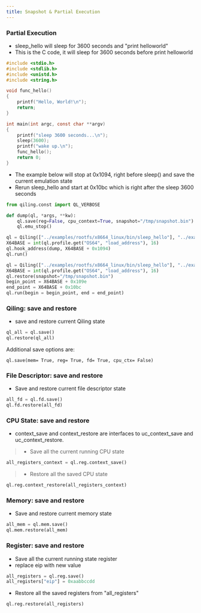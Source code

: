 ```yaml
---
title: Snapshot & Partial Execution
---
```


### Partial Execution

- sleep_hello will sleep for 3600 seconds and "print helloworld"
- This is the C code, it will sleep for 3600 seconds before print helloworld
```c
#include <stdio.h>
#include <stdlib.h>
#include <unistd.h>
#include <string.h>

void func_hello()
{
    printf("Hello, World!\n");
    return;
}

int main(int argc, const char **argv)
{
    printf("sleep 3600 seconds...\n");
    sleep(3600);
    printf("wake up.\n");
    func_hello();
    return 0;
}
```
- The example below will stop at 0x1094, right before sleep() and save the current emulation state
- Rerun sleep_hello and start at 0x10bc which is right after the sleep 3600 seconds

```python
from qiling.const import QL_VERBOSE

def dump(ql, *args, **kw):
    ql.save(reg=False, cpu_context=True, snapshot="/tmp/snapshot.bin")
    ql.emu_stop()

ql = Qiling(["../examples/rootfs/x8664_linux/bin/sleep_hello"], "../examples/rootfs/x8664_linux", verbose=QL_VERBOSE.DEFAULT)
X64BASE = int(ql.profile.get("OS64", "load_address"), 16)
ql.hook_address(dump, X64BASE + 0x1094)
ql.run()

ql = Qiling(["../examples/rootfs/x8664_linux/bin/sleep_hello"], "../examples/rootfs/x8664_linux", verbose=QL_VERBOSE.DEBUG)
X64BASE = int(ql.profile.get("OS64", "load_address"), 16)
ql.restore(snapshot="/tmp/snapshot.bin")
begin_point = X64BASE + 0x109e
end_point = X64BASE + 0x10bc
ql.run(begin = begin_point, end = end_point)
```

### Qiling: save and restore
- save and restore current Qiling state
```python
ql_all = ql.save()
ql.restore(ql_all)
```

Additional save options are:
```
ql.save(mem= True, reg= True, fd= True, cpu_ctx= False)
```

### File Descriptor: save and restore
- Save and restore current file descriptor state
```python
all_fd = ql.fd.save()
ql.fd.restore(all_fd)
```

### CPU State: save and restore
- context_save and context_restore are interfaces to uc_context_save and uc_context_restore.
> - Save all the current running CPU state
```python
all_registers_context = ql.reg.context_save()
```

> - Restore all the saved CPU state
```python
ql.reg.context_restore(all_registers_context)
```

### Memory: save and restore
- Save and restore current memory state
```python
all_mem = ql.mem.save()
ql.mem.restore(all_mem)
```

### Register: save and restore
- Save all the current running state register
- replace eip with new value
```python
all_registers = ql.reg.save()
all_registers["eip"] = 0xaabbccdd
```

- Restore all the saved registers from "all_registers"
```python
ql.reg.restore(all_registers)
```
